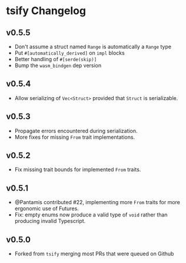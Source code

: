 # tsify Changelog

## v0.5.5

- Don't assume a struct named `Range` is automatically a `Range` type
- Put `#[automatically_derived]` on `impl` blocks
- Better handling of `#[serde(skip)]`
- Bump the `wasm_bindgen` dep version

## v0.5.4

-  Allow serializing of `Vec<Struct>` provided that `Struct` is serializable.

## v0.5.3

-   Propagate errors encountered during serialization.
-   More fixes for missing `From` trait implementations.

## v0.5.2

-   Fix missing trait bounds for implemented `From` traits.

## v0.5.1

-   @Pantamis contributed #22, implementing more `From` traits for more ergonomic use of Futures.
-   Fix: empty enums now produce a valid type of `void` rather than producing invalid Typescript.

## v0.5.0

-   Forked from `tsify` merging most PRs that were queued on Github
